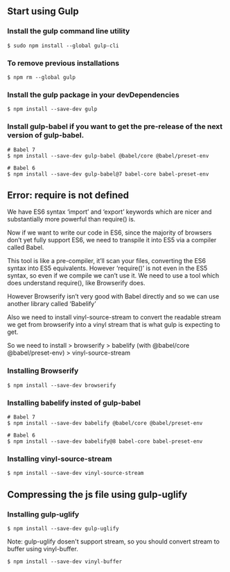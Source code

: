 ## Start using Gulp

### Install the gulp command line utility

    $ sudo npm install --global gulp-cli

### To remove previous installations

    $ npm rm --global gulp

### Install the gulp package in your devDependencies

    $ npm install --save-dev gulp 



### Install gulp-babel if you want to get the pre-release of the next version of gulp-babel.

    # Babel 7
    $ npm install --save-dev gulp-babel @babel/core @babel/preset-env

    # Babel 6
    $ npm install --save-dev gulp-babel@7 babel-core babel-preset-env


<!-- --------------------------------------------------------------- -->

## Error: require is not defined

We have ES6 syntax ‘import’ and ‘export’ keywords which are nicer and substantially 
more powerful than require() is. 

Now if we want to write our code in ES6, since the majority of browsers don’t yet 
fully support ES6, we need to transpile it into ES5 via a compiler called Babel. 

This tool is like a pre-compiler, it’ll scan your files, converting the ES6 syntax 
into ES5 equivalents. However ‘require()’ is not even in the ES5 syntax, so even 
if we compile we can’t use it. We need to use a tool which does understand require(),
like Browserify does.

However Browserify isn’t very good with Babel directly and so we can use another 
library called ‘Babelify’

Also we need to install vinyl-source-stream to convert the readable stream we get 
from browserify into a vinyl stream that is what gulp is expecting to get.

So we need to install   > browserify
                        > babelify (with @babel/core @babel/preset-env)
                        > vinyl-source-stream

### Installing Browserify
 
    $ npm install --save-dev browserify



### Installing babelify insted of gulp-babel

    # Babel 7
    $ npm install --save-dev babelify @babel/core @babel/preset-env

    # Babel 6
    $ npm install --save-dev babelify@8 babel-core babel-preset-env

### Installing  vinyl-source-stream

    $ npm install --save-dev vinyl-source-stream


<!-- --------------------------------------------------------------- -->

## Compressing the js file using gulp-uglify

### Installing  gulp-uglify

    $ npm install --save-dev gulp-uglify

Note: gulp-uglify dosen't support stream, so you should convert stream to buffer 
using vinyl-buffer.


    $ npm install --save-dev vinyl-buffer

<!-- --------------------------------------------------------------- -->